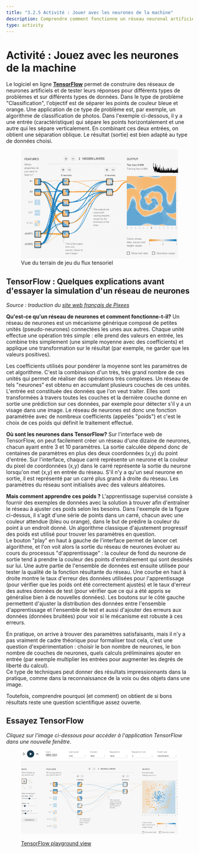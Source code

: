 ```yaml
---
title: "3.2.5 Activité : Jouer avec les neurones de la machine"
description: Comprendre comment fonctionne un réseau neuronal artificiel
type: activity
---
```

# Activité :  Jouez avec les neurones de la machine
Le logiciel en ligne **[TensorFlow](https://www.tensorflow.org/overview/)** permet de construire des réseaux de neurones artificiels et de tester leurs réponses pour différents types de problèmes et sur différents types de données. Dans le type de problème "Classification", l'objectif est de séparer les points de couleur bleue et orange. Une application de ce type de problème est, par exemple, un algorithme de classification de photos. Dans l'exemple ci-dessous, il y a une entrée (caractéristique) qui sépare les points horizontalement et une autre qui les sépare verticalement. En combinant ces deux entrées, on obtient une séparation oblique. Le résultat (sortie) est bien adapté au type de données choisi.

<figure>
  <img src="Images/tensor-flow.png" />
  <figcaption> Vue du terrain de jeu du flux tensoriel </figcaption>
</figure>

## TensorFlow : Quelques explications avant d'essayer la simulation d'un réseau de neurones

*Source : traduction du [site web français de Pixees](https://pixees.fr/jouez-avec-les-neurones-de-la-machine/)*

**Qu'est-ce qu'un réseau de neurones et comment fonctionne-t-il?**
Un réseau de neurones est un mécanisme générique composé de petites unités (pseudo-neurones) connectées les unes aux autres. Chaque unité effectue une opération très simple : elle prend des valeurs en entrée, les combine très simplement (une simple moyenne avec des coefficients) et applique une transformation sur le résultat (par exemple, ne garder que les valeurs positives).

Les coefficients utilisés pour pondérer la moyenne sont les paramètres de cet algorithme. C'est la combinaison d'un très, très grand nombre de ces unités qui permet de réaliser des opérations très complexes. Un réseau de tels "neurones" est obtenu en accumulant plusieurs couches de ces unités. L'entrée est constituée des données que l'on veut traiter. Elles sont transformées à travers toutes les couches et la dernière couche donne en sortie une prédiction sur ces données, par exemple pour détecter s'il y a un visage dans une image. Le réseau de neurones est donc une fonction paramétrée avec de nombreux coefficients (appelés "poids") et c'est le choix de ces poids qui définit le traitement effectué.

**Où sont les neurones dans TensorFlow?**
Sur l'interface web de TensorFlow, on peut facilement créer un réseau d'une dizaine de neurones, chacun ayant entre 3 et 10 paramètres. La sortie calculée dépend donc de centaines de paramètres en plus des deux coordonnées (x,y) du point d'entrée. Sur l'interface, chaque carré représente un neurone et la couleur du pixel de coordonnées (x,y) dans le carré représente la sortie du neurone lorsqu'on met (x,y) en entrée du réseau. S'il n'y a qu'un seul neurone en sortie, il est représenté par un carré plus grand à droite du réseau. Les paramètres du réseau sont initialisés avec des valeurs aléatoires.

**Mais comment apprendre ces poids ?**
L'apprentissage supervisé consiste à fournir des exemples de données avec la solution à trouver afin d'entraîner le réseau à ajuster ces poids selon les besoins. Dans l'exemple de la figure ci-dessus, il s'agit d'une série de points dans un carré, chacun avec une couleur attendue (bleu ou orange), dans le but de prédire la couleur du point à un endroit donné.  Un algorithme classique d'ajustement progressif des poids est utilisé pour trouver les paramètres en question.  
Le bouton "play" en haut à gauche de l'interface permet de lancer cet algorithme, et l'on voit alors la sortie du réseau de neurones évoluer au cours du processus "d'apprentissage" : la couleur de fond du neurone de sortie tend à prendre la couleur des points d'entraînement qui sont dessinés sur lui. Une autre partie de l'ensemble de données est ensuite utilisée pour tester la qualité de la fonction résultante du réseau. Une courbe en haut à droite montre le taux d'erreur des données utilisées pour l'apprentissage (pour vérifier que les poids ont été correctement ajustés) et le taux d'erreur des autres données de test (pour vérifier que ce qui a été appris se généralise bien à de nouvelles données). Les boutons sur le côté gauche permettent d'ajuster la distribution des données entre l'ensemble d'apprentissage et l'ensemble de test et aussi d'ajouter des erreurs aux données (données bruitées) pour voir si le mécanisme est robuste à ces erreurs.

En pratique, on arrive à trouver des paramètres satisfaisants, mais il n'y a pas vraiment de cadre théorique pour formaliser tout cela, c'est une question d'expérimentation : choisir le bon nombre de neurones, le bon nombre de couches de neurones, quels calculs préliminaires ajouter en entrée (par exemple multiplier les entrées pour augmenter les degrés de liberté du calcul).  
Ce type de techniques peut donner des résultats impressionnants dans la pratique, comme dans la reconnaissance de la voix ou des objets dans une image.

Toutefois, comprendre pourquoi (et comment) on obtient de si bons résultats reste une question scientifique assez ouverte.

## Essayez TensorFlow

_Cliquez sur l'image ci-dessous pour accéder à l'application TensorFlow dans une nouvelle fenêtre_.

<a href="https://playground.tensorflow.org/#activation=tanh&amp;batchSize=8&amp;dataset=circle&amp;regDataset=reg-plane&amp;learningRate=0.03&amp;regularizationRate=0&amp;noise=10&amp;networkShape=5,2&amp;seed=0.02708&amp;showTestData=false&amp;discretize=false&amp;percTrainData=50&amp;x=true&amp;y=true&amp;xTimesY=false&amp;xSquared=false&amp;ySquared=false&amp;cosX=false&amp;sinX=false&amp;cosY=false&amp;sinY=false&amp;collectStats=false&amp;problem=classification&amp;initZero=false&amp;hideText=false;" target="_blank"><figure>
  <img src="Images/playground-TensorFlow.png">
  <figcaption> TensorFlow playground view </figcaption>
</figure></a>
